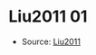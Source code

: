 <a name="material" />

# Liu2011 01
<script type="application/ld+json">
  {
    "@context": "https://schema.org/",
    "@type": "ChemicalSubstance",
    "http://purl.org/dc/terms/conformsTo":
      {
        "@type": "CreativeWork",
        "@id": "https://bioschemas.org/profiles/ChemicalSubstance/0.4-RELEASE/"
      },
    "@id": "https://egonw.github.io/nanowiki/nanowiki82.html#material",
    "name": "Liu2011 01",
    "sameAs": "http://127.0.0.1/mediawiki/index.php/Special:URIResolver/Liu2011_01"
  }
</script>


* Source: [Liu2011](Liu2011.md)
